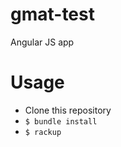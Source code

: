 gmat-test
=========

Angular JS app

Usage
=====

* Clone this repository
* ```$ bundle install ```
* ```$ rackup ```